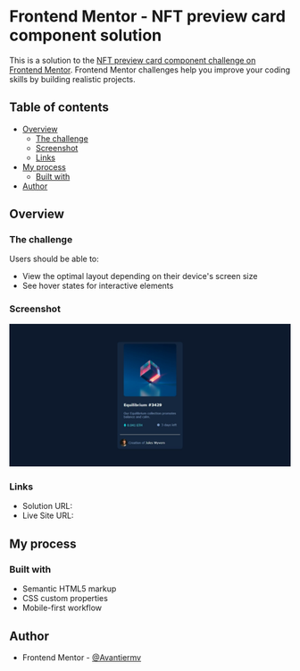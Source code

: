 # Frontend Mentor - NFT preview card component solution

This is a solution to the [NFT preview card component challenge on Frontend Mentor](https://www.frontendmentor.io/challenges/nft-preview-card-component-SbdUL_w0U). Frontend Mentor challenges help you improve your coding skills by building realistic projects. 

## Table of contents

- [Overview](#overview)
  - [The challenge](#the-challenge)
  - [Screenshot](#screenshot)
  - [Links](#links)
- [My process](#my-process)
  - [Built with](#built-with)
- [Author](#author)


## Overview

### The challenge

Users should be able to:

- View the optimal layout depending on their device's screen size
- See hover states for interactive elements

### Screenshot


![](./images/card-nft.jpeg)

### Links

- Solution URL: [](https://github.com/Avantiermv/nft-preview-card-component-main)
- Live Site URL: [](https://avantiermv.github.io/nft-preview-card-component-main/)

## My process

### Built with

- Semantic HTML5 markup
- CSS custom properties
- Mobile-first workflow


## Author

- Frontend Mentor - [@Avantiermv](https://www.frontendmentor.io/profile/Avantiermv)
